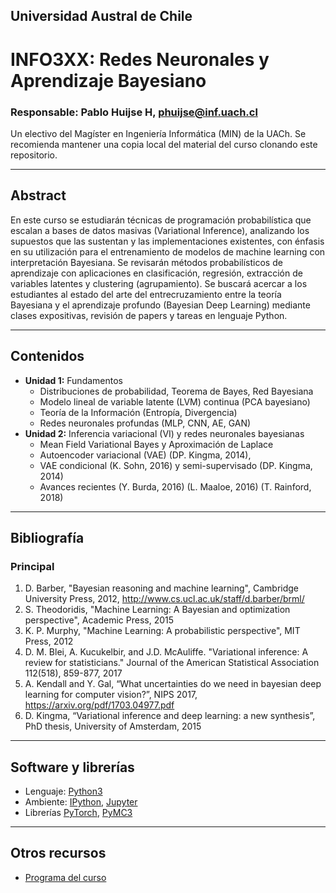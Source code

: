 ## Universidad Austral de Chile

# INFO3XX: Redes Neuronales y Aprendizaje Bayesiano

### Responsable: Pablo Huijse H, phuijse@inf.uach.cl

Un electivo del Magíster en Ingeniería Informática (MIN) de la UACh. Se recomienda mantener una copia local del material del curso clonando este repositorio. 

***
## Abstract

En este curso se estudiarán técnicas de programación probabilística que escalan a bases de datos masivas (Variational Inference), analizando los supuestos que las sustentan y las implementaciones existentes, con énfasis en su utilización para el entrenamiento de modelos de machine learning con interpretación Bayesiana. Se revisarán métodos probabilísticos de aprendizaje con aplicaciones en clasificación, regresión, extracción de variables latentes y clustering (agrupamiento). Se buscará acercar a los estudiantes al estado del arte del entrecruzamiento entre la teoría Bayesiana y el aprendizaje profundo (Bayesian Deep Learning) mediante clases expositivas, revisión de papers y tareas en lenguaje Python.


***
## Contenidos

- **Unidad 1:** Fundamentos
    - Distribuciones de probabilidad, Teorema de Bayes, Red Bayesiana
    - Modelo lineal de variable latente (LVM) continua (PCA bayesiano)
    - Teoría de la Información (Entropía, Divergencia)
    - Redes neuronales profundas (MLP, CNN, AE, GAN)
- **Unidad 2:** Inferencia variacional (VI) y redes neuronales bayesianas
    - Mean Field Variational Bayes y Aproximación de Laplace
    - Autoencoder variacional (VAE) (DP. Kingma, 2014), 
    - VAE condicional (K. Sohn, 2016) y semi-supervisado (DP. Kingma, 2014)
    - Avances recientes (Y. Burda, 2016) (L. Maaloe, 2016) (T. Rainford, 2018) 


***
## Bibliografía 


### Principal
1. D. Barber, "Bayesian reasoning and machine learning", Cambridge University Press, 2012, http://www.cs.ucl.ac.uk/staff/d.barber/brml/
1. S. Theodoridis, "Machine Learning: A Bayesian and optimization perspective", Academic Press, 2015
1. K. P. Murphy, "Machine Learning: A probabilistic perspective", MIT Press, 2012
1. D. M. Blei, A. Kucukelbir, and J.D. McAuliffe. "Variational inference: A review for statisticians." Journal of the American Statistical Association 112(518), 859-877, 2017
1. A. Kendall and Y. Gal, “What uncertainties do we need in bayesian deep learning for computer vision?”, NIPS 2017, https://arxiv.org/pdf/1703.04977.pdf
1. D. Kingma, “Variational inference and deep learning: a new synthesis”, PhD thesis, University of Amsterdam, 2015



***
## Software y librerías


- Lenguaje: [Python3](https://docs.python.org/3/)
- Ambiente: [IPython](https://ipython.org), [Jupyter](https://jupyter.org/)
- Librerías [PyTorch](https://pytorch.org/), [PyMC3](https://docs.pymc.io/)


***
## Otros recursos


- [Programa del curso](https://docs.google.com/document/d/1EAEhxEz6LEDu7ux7NlD-ZLFRBq8fE-pxhkJf7W5y6JU/edit)

